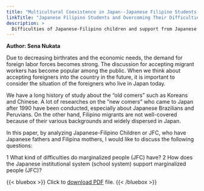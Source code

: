 ```yaml
---
title: "Multicultural Coexistence in Japan--Japanese Filipino Students and Overcoming Their Difficulties"
linkTitle: "Japanese Filipino Students and Overcoming Their Difficulties"
description: >
  Difficulties of Japanese-Filipino children and support from Japanese educational institutions
---
```

**Author: Sena Nukata**

Due to decreasing birthrates and the economic needs, the demand for foreign labor forces becomes strong. The discussion for accepting migrant workers has become popular among the public. When we think about accepting foreigners into the country in the future, it is important to consider the situation of the foreigners who live in Japan today.

We have a long history of study about the “old comers” such as Koreans and Chinese. A lot of researches on the “new comers” who came to Japan after 1990 have been conducted, especially about Japanese Brazilians and Peruvians. On the other hand, Filipino migrants are not well-covered because of their various backgrounds and widely dispersed in Japan.

In this paper, by analyzing Japanese-Filipino Children or JFC, who have Japanese fathers and Filipina mothers, I would like to discuss the following questions:

1 What kind of difficulties do marginalized people (JFC) have?
2 How does the Japanese institutional system (school system) support marginalized people (JFC)?

{{< bluebox >}}
Click to [download PDF](https://timog.org/pdf/multicultural-coexistence-in-Japan-japanese-filipino-students.pdf) file.
{{< /bluebox >}}

